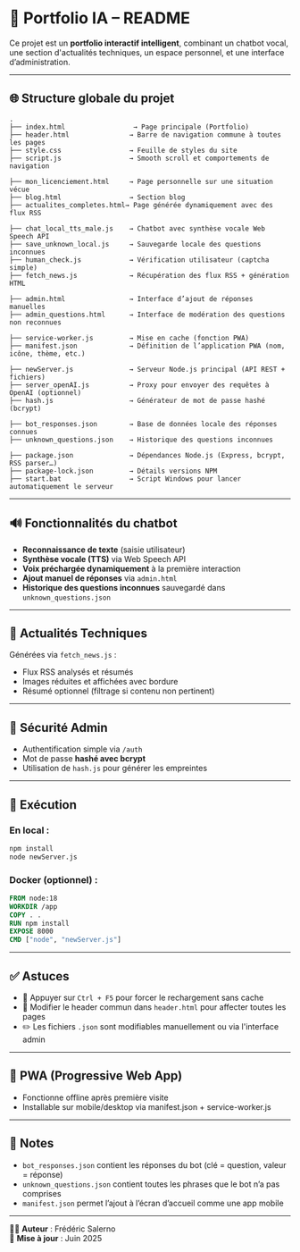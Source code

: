 
# 🧠 Portfolio IA – README

Ce projet est un **portfolio interactif intelligent**, combinant un chatbot vocal, une section d'actualités techniques, un espace personnel, et une interface d’administration.

---

## 🌐 Structure globale du projet

```
.
├── index.html                 → Page principale (Portfolio)
├── header.html               → Barre de navigation commune à toutes les pages
├── style.css                 → Feuille de styles du site
├── script.js                 → Smooth scroll et comportements de navigation

├── mon_licenciement.html     → Page personnelle sur une situation vécue
├── blog.html                 → Section blog
├── actualites_completes.html→ Page générée dynamiquement avec des flux RSS

├── chat_local_tts_male.js    → Chatbot avec synthèse vocale Web Speech API
├── save_unknown_local.js     → Sauvegarde locale des questions inconnues
├── human_check.js            → Vérification utilisateur (captcha simple)
├── fetch_news.js             → Récupération des flux RSS + génération HTML

├── admin.html                → Interface d’ajout de réponses manuelles
├── admin_questions.html      → Interface de modération des questions non reconnues

├── service-worker.js         → Mise en cache (fonction PWA)
├── manifest.json             → Définition de l’application PWA (nom, icône, thème, etc.)

├── newServer.js              → Serveur Node.js principal (API REST + fichiers)
├── server_openAI.js          → Proxy pour envoyer des requêtes à OpenAI (optionnel)
├── hash.js                   → Générateur de mot de passe hashé (bcrypt)

├── bot_responses.json        → Base de données locale des réponses connues
├── unknown_questions.json    → Historique des questions inconnues

├── package.json              → Dépendances Node.js (Express, bcrypt, RSS parser…)
├── package-lock.json         → Détails versions NPM
├── start.bat                 → Script Windows pour lancer automatiquement le serveur
```

---

## 🔊 Fonctionnalités du chatbot

- **Reconnaissance de texte** (saisie utilisateur)
- **Synthèse vocale (TTS)** via Web Speech API
- **Voix préchargée dynamiquement** à la première interaction
- **Ajout manuel de réponses** via `admin.html`
- **Historique des questions inconnues** sauvegardé dans `unknown_questions.json`

---

## 📰 Actualités Techniques

Générées via `fetch_news.js` :
- Flux RSS analysés et résumés
- Images réduites et affichées avec bordure
- Résumé optionnel (filtrage si contenu non pertinent)

---

## 🔐 Sécurité Admin

- Authentification simple via `/auth`
- Mot de passe **hashé avec bcrypt**
- Utilisation de `hash.js` pour générer les empreintes

---

## 🚀 Exécution

### En local :
```bash
npm install
node newServer.js
```

### Docker (optionnel) :
```dockerfile
FROM node:18
WORKDIR /app
COPY . .
RUN npm install
EXPOSE 8000
CMD ["node", "newServer.js"]
```

---

## ✅ Astuces

- 🔄 Appuyer sur `Ctrl + F5` pour forcer le rechargement sans cache
- 📂 Modifier le header commun dans `header.html` pour affecter toutes les pages
- ✏️ Les fichiers `.json` sont modifiables manuellement ou via l'interface admin

---

## 📱 PWA (Progressive Web App)

- Fonctionne offline après première visite
- Installable sur mobile/desktop via manifest.json + service-worker.js

---

## 📌 Notes

- `bot_responses.json` contient les réponses du bot (clé = question, valeur = réponse)
- `unknown_questions.json` contient toutes les phrases que le bot n’a pas comprises
- `manifest.json` permet l’ajout à l’écran d’accueil comme une app mobile

---

👨‍💻 **Auteur** : Frédéric Salerno  
📅 **Mise à jour** : Juin 2025
